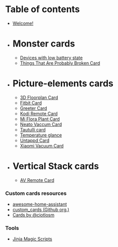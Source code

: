# Table of contents

* [Welcome!](README.md)

* # Monster cards
  * [Devices with low battery state](monster-cards/devices-with-low-battery.md)
  * [Things That Are Probably Broken Card](monster-cards/broken-card.md)

* # Picture-elements cards
  * [3D Floorplan Card](picture-elements/3d-floorplan.md)
  * [Fitbit Card](picture-elements/fitbit-card.md)
  * [Greeter Card](picture-elements/greeter-card.md)
  * [Kodi Remote Card](picture-elements/kodiremote-card.md)
  * [Mi Flora Plant Card](picture-elements/plants-card.md)
  * [Neato Vaccum Card](picture-elements/neato-vaccum-card.md)
  * [Tautulli card](picture-elements/tautulli-card.md)
  * [Temperature glance](picture-elements/temperature-glance.md)
  * [Untappd Card](picture-elements/untappd-card.md)
  * [Xiaomi Vacuum Card](picture-elements/xiaomi-vacuum-card.md)

* # Vertical Stack cards
  * [AV Remote Card](vertical-stack/av-remote.md)

### Custom cards resources

* [awesome-home-assistant](https://www.awesome-ha.com/#custom-lovelace-ui-cards)
* [custom_cards (Github org.)](https://github.com/custom-cards)
* [Cards by @ciotlosm](https://github.com/ciotlosm/custom-lovelace)

### Tools

* [Jinja Magic Scripts](tools/jinja-magic-scripts.md)
